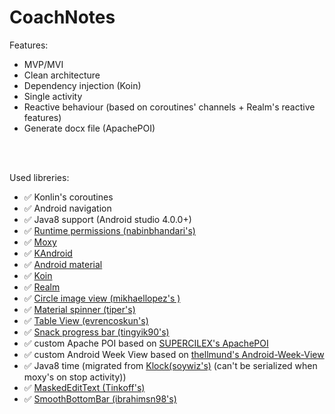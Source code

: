# CoachNotes
Features:
- MVP/MVI
- Clean architecture
- Dependency injection (Koin)
- Single activity
- Reactive behaviour (based on coroutines' channels + Realm's reactive features)
- Generate docx file (ApachePOI)

<br/>
<br/>

Used libreries:
- :white_check_mark: Konlin's coroutines <br/>
- :white_check_mark: Android navigation <br/>
- :white_check_mark: Java8 support (Android studio 4.0.0+) <br/>
- :white_check_mark: [Runtime permissions (nabinbhandari's)](https://github.com/nabinbhandari/Android-Permissions) <br/>
- :white_check_mark: [Moxy](https://github.com/moxy-community/Moxy) <br/>
- :white_check_mark: [KAndroid](https://github.com/pawegio/KAndroid) <br/>
- :white_check_mark: [Android material](https://github.com/material-components/material-components-android) <br/>
- :white_check_mark: [Koin](https://github.com/InsertKoinIO/koin) <br/>
- :white_check_mark: [Realm](https://realm.io/) <br/>
- :white_check_mark: [Circle image view (mikhaellopez's )](https://github.com/lopspower/CircularImageView) <br/>
- :white_check_mark: [Material spinner (tiper's)](https://github.com/tiper/MaterialSpinner) <br/>
- :white_check_mark: [Table View (evrencoskun's)](https://github.com/evrencoskun/TableView) <br/>
- :white_check_mark: [Snack progress bar (tingyik90's)](https://github.com/tingyik90/snackprogressbar) <br/>
- :white_check_mark: custom Apache POI based on [SUPERCILEX's ApachePOI](https://github.com/SUPERCILEX/poi-android) <br/>
- :white_check_mark: custom Android Week View based on [thellmund's Android-Week-View](https://github.com/thellmund/Android-Week-View) <br/>
- :white_check_mark: Java8 time (migrated from [Klock(soywiz's)](https://github.com/korlibs/klock) (can't be serialized when moxy's on stop activity))
- :white_check_mark: [MaskedEditText (Tinkoff's)](https://github.com/TinkoffCreditSystems/decoro)
- :white_check_mark: [SmoothBottomBar (ibrahimsn98's)](https://github.com/ibrahimsn98/SmoothBottomBar) <br/>
 
